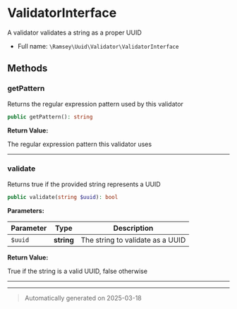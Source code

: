 
# ValidatorInterface

A validator validates a string as a proper UUID



* Full name: `\Ramsey\Uuid\Validator\ValidatorInterface`



## Methods


### getPattern

Returns the regular expression pattern used by this validator

```php
public getPattern(): string
```









**Return Value:**

The regular expression pattern this validator uses




***

### validate

Returns true if the provided string represents a UUID

```php
public validate(string $uuid): bool
```








**Parameters:**

| Parameter | Type | Description |
|-----------|------|-------------|
| `$uuid` | **string** | The string to validate as a UUID |


**Return Value:**

True if the string is a valid UUID, false otherwise




***


***
> Automatically generated on 2025-03-18
